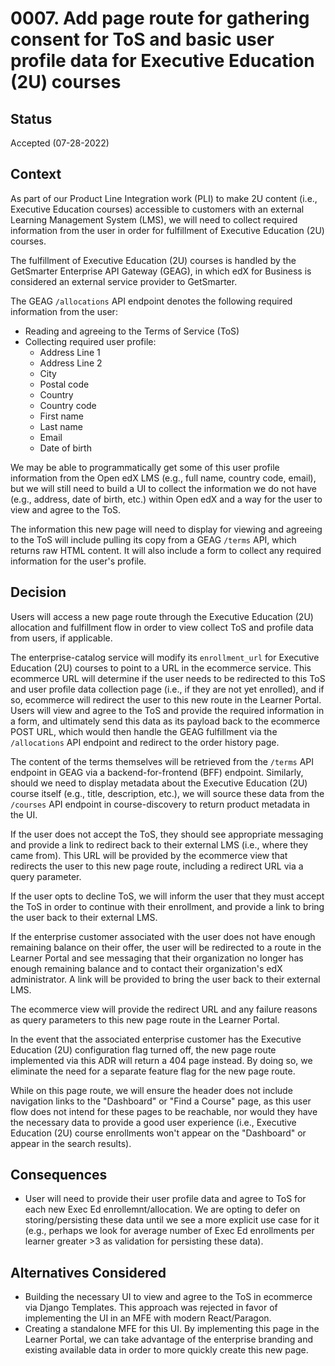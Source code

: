 # 0007. Add page route for gathering consent for ToS and basic user profile data for Executive Education (2U) courses

## Status

Accepted (07-28-2022)

## Context

As part of our Product Line Integration work (PLI) to make 2U content (i.e., Executive Education courses) accessible to customers with an external Learning Management System (LMS), we will need to collect required information from the user in order for fulfillment of Executive Education (2U) courses.

The fulfillment of Executive Education (2U) courses is handled by the GetSmarter Enterprise API Gateway (GEAG), in which edX for Business is considered an external service provider to GetSmarter. 

The GEAG `/allocations` API endpoint denotes the following required information from the user:

* Reading and agreeing to the Terms of Service (ToS)
* Collecting required user profile:
  * Address Line 1
  * Address Line 2
  * City
  * Postal code
  * Country
  * Country code
  * First name
  * Last name
  * Email
  * Date of birth

We may be able to programmatically get some of this user profile information from the Open edX LMS (e.g., full name, country code, email), but we will still need to build a UI to collect the information we do not have (e.g., address, date of birth, etc.) within Open edX and a way for the user to view and agree to the ToS.

The information this new page will need to display for viewing and agreeing to the ToS will include pulling its copy from a GEAG `/terms` API, which returns raw HTML content. It will also include a form to collect any required information for the user's profile.

## Decision

Users will access a new page route through the Executive Education (2U) allocation and fulfillment flow in order to view collect ToS and profile data from users, if applicable. 

The enterprise-catalog service will modify its `enrollment_url` for Executive Education (2U) courses to point to a URL in the ecommerce service. This ecommerce URL will determine if the user needs to be redirected to this ToS and user profile data collection page (i.e., if they are not yet enrolled), and if so, ecommerce will redirect the user to this new route in the Learner Portal. Users will view and agree to the ToS and provide the required information in a form, and ultimately send this data as its payload back to the ecommerce POST URL, which would then handle the GEAG fulfillment via the `/allocations` API endpoint and redirect to the order history page.

The content of the terms themselves will be retrieved from the `/terms` API endpoint in GEAG via a backend-for-frontend (BFF) endpoint. Similarly, should we need to display metadata about the Executive Education (2U) course itself (e.g., title, description, etc.), we will source these data from the `/courses` API endpoint in course-discovery to return product metadata in the UI.

If the user does not accept the ToS, they should see appropriate messaging and provide a link to redirect back to their external LMS (i.e., where they came from). This URL will be provided by the ecommerce view that redirects the user to this new page route, including a redirect URL via a query parameter.

If the user opts to decline ToS, we will inform the user that they must accept the ToS in order to continue with their enrollment, and provide a link to bring the user back to their external LMS.

If the enterprise customer associated with the user does not have enough remaining balance on their offer, the user will be redirected to a route in the Learner Portal and see messaging that their organization no longer has enough remaining balance and to contact their organization's edX administrator. A link will be provided to bring the user back to their external LMS.

The ecommerce view will provide the redirect URL and any failure reasons as query parameters to this new page route in the Learner Portal.

In the event that the associated enterprise customer has the Executive Education (2U) configuration flag turned off, the new page route implemented via this ADR will return a 404 page instead. By doing so, we eliminate the need for a separate feature flag for the new page route.

While on this page route, we will ensure the header does not include navigation links to the "Dashboard" or "Find a Course" page, as this user flow does not intend for these pages to be reachable, nor would they have the necessary data to provide a good user experience (i.e., Executive Education (2U) course enrollments won't appear on the "Dashboard" or appear in the search results).

## Consequences

* User will need to provide their user profile data and agree to ToS for each new Exec Ed enrollemnt/allocation. We are opting to defer on storing/persisting these data until we see a more explicit use case for it (e.g., perhaps we look for average number of Exec Ed enrollments per learner greater >3 as validation for persisting these data).

## Alternatives Considered

* Building the necessary UI to view and agree to the ToS in ecommerce via Django Templates. This approach was rejected in favor of implementing the UI in an MFE with modern React/Paragon.
* Creating a standalone MFE for this UI. By implementing this page in the Learner Portal, we can take advantage of the enterprise branding and existing available data in order to more quickly create this new page.
